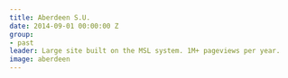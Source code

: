 ```yaml
---
title: Aberdeen S.U.
date: 2014-09-01 00:00:00 Z
group:
- past
leader: Large site built on the MSL system. 1M+ pageviews per year.
image: aberdeen
---
```


